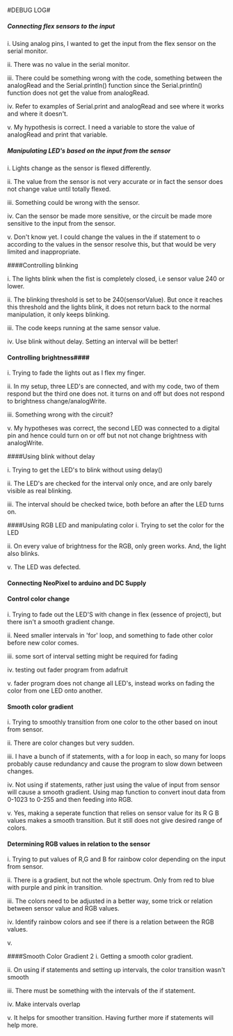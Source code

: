#DEBUG LOG#

##### Connecting *flex sensors* to the input

 i. Using analog pins, I wanted to get the input from the flex sensor on the serial monitor.
 
 ii. There was no value in the serial monitor.
 
 iii. There could be something wrong with the code, something between the analogRead and the Serial.println()              function since the Serial.println() function does not get the value from analogRead.
 
 iv. Refer to examples of Serial.print and analogRead and see where it works and where it doesn't.
 
 v. My hypothesis is correct. I need a variable to store the value of analogRead and print that variable. 
 


##### Manipulating LED's based on the input from the sensor

 i. Lights change as the sensor is flexed differently.
 
 ii. The value from the sensor is not very accurate or in fact the sensor does not change value until totally flexed.
 
 iii. Something could be wrong with the sensor. 
 
 iv. Can the sensor be made more sensitive, or the circuit be made more sensitive to the input from the sensor.
 
 v. Don't know yet. I could change the values in the if statement to o according to the values in the sensor resolve this, but that would be very limited and inappropriate.

####Controlling blinking

i. The lights blink when the fist is completely closed, i.e sensor value 240 or lower.

ii. The blinking threshold is set to be 240(sensorValue). But once it reaches this threshold and the lights blink, it does not return back to the normal manipulation, it only keeps blinking.

iii. The code keeps running at the same sensor value.

iv. Use blink without delay. Setting an interval will be better!




#### Controlling brightness####

i. Trying to fade the lights out as I flex my finger.

ii. In my setup, three LED's are connected, and with my code, two of them respond but the third one does not. it turns on and off but does not respond to brightness change/analogWrite.

iii. Something wrong with the circuit?

v. My hypotheses was correct, the second LED was connected to a digital pin and hence could turn on or off but not not change brightness with analogWrite.


####Using blink without delay

i. Trying to get the LED's to blink without using delay()

ii. The LED's are checked for the interval only once, and are only barely visible as real blinking.

iii. The interval should be checked twice, both before an after the LED turns on. 



####Using RGB LED and manipulating color
i. Trying to set the color for the LED

ii. On every value of brightness for the RGB, only green works. And, the light also blinks. 

v. The LED was defected.

#### Connecting NeoPixel to arduino and DC Supply


#### Control color change
i. Trying to fade out the LED'S with change in flex (essence of project), but there isn't a smooth gradient change.

ii. Need smaller intervals in 'for' loop, and something to fade other color before new color comes.

iii. some sort of interval setting might be required for fading

iv. testing out fader program from adafruit

v. fader program does not change all LED's, instead works on fading the color from one LED onto another.

#### Smooth color gradient
i. Trying to smoothly transition from one color to the other based on inout from sensor.

ii. There are color changes but very sudden.

iii. I have a bunch of if statements, with a for loop in each, so many for loops probably cause redundancy and cause the program to slow down between changes.

iv. Not using if statements, rather just using the value of input from sensor will cause a smooth gradient. Using map function to convert inout data from 0-1023 to 0-255 and then feeding into RGB.

v. Yes, making a seperate function that relies on sensor value for its R G B values makes a smooth transition. But it still does not give desired range of colors.



#### Determining RGB values in relation to the sensor
i. Trying to put values of R,G and B for rainbow color depending on the input from sensor.

ii. There is a gradient, but not the whole spectrum. Only from red to blue with purple and pink in transition.

iii. The colors need to be adjusted in a better way, some trick or relation between sensor value and RGB values.

iv. Identify rainbow colors and see if there is a relation between the RGB values.

v.

####Smooth Color Gradient 2
i. Getting a smooth color gradient.

ii. On using if statements and setting up intervals, the color transition wasn't smooth

iii. There must be something with the intervals of the if statement.

iv. Make intervals overlap

v. It helps for smoother transition. Having further more if statements will help more. 

